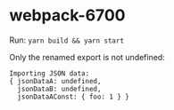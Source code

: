 # webpack-6700
Run: `yarn build && yarn start`

Only the renamed export is not undefined:
```
Importing JSON data:
{ jsonDataA: undefined,
  jsonDataB: undefined,
  jsonDataAConst: { foo: 1 } }
```